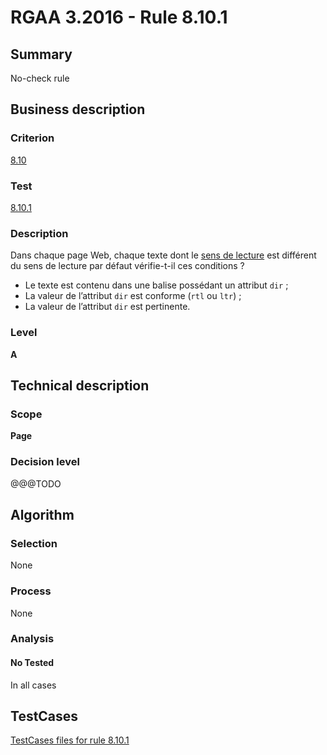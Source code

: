 # RGAA 3.2016 - Rule 8.10.1

## Summary
No-check rule


## Business description

### Criterion
[8.10](http://references.modernisation.gouv.fr/rgaa-accessibilite/2016/criteres.html#crit-8-10)

### Test
[8.10.1](http://references.modernisation.gouv.fr/rgaa-accessibilite/2016/criteres.html#test-8-10-1)

### Description
<div lang="fr">Dans chaque page Web, chaque texte dont le <a href="http://references.modernisation.gouv.fr/rgaa-accessibilite/2016/glossaire.html#sens-de-lecture">sens de lecture</a> est diff&#xE9;rent du sens de lecture par d&#xE9;faut v&#xE9;rifie-t-il ces conditions&nbsp;? <ul><li>Le texte est contenu dans une balise poss&#xE9;dant un attribut <code lang="en">dir</code>&nbsp;;</li> <li>La valeur de l&#x2019;attribut <code lang="en">dir</code> est conforme (<code lang="en">rtl</code> ou <code lang="en">ltr</code>)&nbsp;;</li> <li>La valeur de l&#x2019;attribut <code lang="en">dir</code> est pertinente.</li> </ul></div>

### Level
**A**


## Technical description

### Scope
**Page**

### Decision level
@@@TODO


## Algorithm

### Selection
None

### Process
None

### Analysis

#### No Tested
In all cases


##  TestCases

[TestCases files for rule 8.10.1](https://github.com/Asqatasun/Asqatasun/tree/develop/rules/rules-rgaa3.2016/src/test/resources/testcases/rgaa32016/Rgaa32016Rule081001/)



